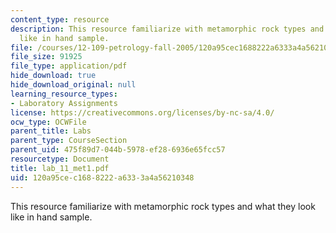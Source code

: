 ```yaml
---
content_type: resource
description: This resource familiarize with metamorphic rock types and what they look
  like in hand sample.
file: /courses/12-109-petrology-fall-2005/120a95cec1688222a6333a4a56210348_lab_11_met1.pdf
file_size: 91925
file_type: application/pdf
hide_download: true
hide_download_original: null
learning_resource_types:
- Laboratory Assignments
license: https://creativecommons.org/licenses/by-nc-sa/4.0/
ocw_type: OCWFile
parent_title: Labs
parent_type: CourseSection
parent_uid: 475f89d7-044b-5978-ef28-6936e65fcc57
resourcetype: Document
title: lab_11_met1.pdf
uid: 120a95ce-c168-8222-a633-3a4a56210348
---
```

This resource familiarize with metamorphic rock types and what they look like in hand sample.